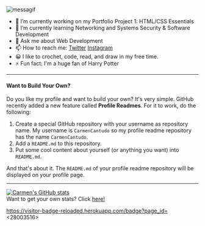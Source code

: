 <!-- ### Hi there 👋 -->
![messagif](https://user-images.githubusercontent.com/28003516/164985825-7bce3117-21a4-4cc6-bf48-6e8b3ee0b584.gif)

<!--
**CarmenCantudo/CarmenCantudo** is a ✨ _special_ ✨ repository because its `README.md` (this file) appears on your GitHub profile.
-->

<!-- Here are some ideas to get you started: -->

- 🔭 I’m currently working on my Portfolio Project 1: HTML/CSS Essentials
- 🌱 I’m currently learning Networking and Systems Security & Software Development
- 💬 Ask me about Web Development
- 📫 How to reach me: [Twitter](https://twitter.com/CarmenCantudo) [Instagram](https://www.instagram.com/ccarmenccm/)
- 😀 I like to crochet, code, read, and draw in my free time.
- ⚡ Fun fact: I'm a huge fan of Harry Potter

<hr>

#### Want to Build Your Own?
Do you like my profile and want to build your own? It's very simple. GitHub recently added a new feature called <b>Profile Readmes</b>. For it to work, do the following:

<ol>
  <li>Create a special GitHub repository with your username as repository name. My username is <code>CarmenCantudo</code> so my profile readme repository has the name <code>CarmenCantudo</code>.</li>
  <li>Add a <code>README.md</code> to this repository.</li>
  <li>Put some cool content about yourself (or anything you want) into <code>README.md</code>.</li>
</ol>
And that's about it. The <code>README.md</code> of your profile readme repository will be displayed on your profile page.
<hr>

[![Carmen's GitHub stats](https://github-readme-stats.vercel.app/api?username=CarmenCantudo&theme=buefy&show_icons=true)](https://github.com/CarmenCantudo/github-readme-stats)
<br>
Want to get your own stats? Click [here!](https://github.com/anuraghazra/github-readme-stats)

https://visitor-badge-reloaded.herokuapp.com/badge?page_id=<28003516>
